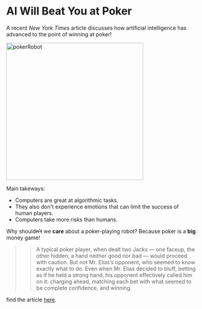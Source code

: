 # AI Will Beat You at Poker

A recent _New York Times_ article discusses how artificial intelligence has advanced to the point of winning at poker!

<img width="363" alt="pokerRobot" src="https://user-images.githubusercontent.com/49926295/61086796-ac4d5480-a3e8-11e9-8552-8f006f14092e.png">

Main takeways:

* Computers are great at algorithmic tasks.
* They also don't experience emotions that can limit the success of human players.
* Computers take more risks than humans.

Why should~~n't~~ we **care** about a poker-playing robot? Because poker is a **big** money game!

>> A typical poker player, when dealt two Jacks — one faceup, the other hidden, a hand neither good nor bad — would proceed with caution. But not Mr. Elias’s opponent, who seemed to know exactly what to do. Even when Mr. Elias decided to bluff, betting as if he held a strong hand, his opponent effectively called him on it: charging ahead, matching each bet with what seemed to be complete confidence, and winning.

find the article [here](https://www.nytimes.com/2019/07/11/science/poker-robot-ai-artificial-intelligence.html).
